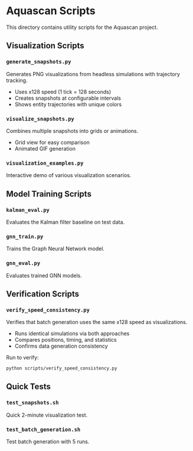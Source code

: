 # Aquascan Scripts

This directory contains utility scripts for the Aquascan project.

## Visualization Scripts

### `generate_snapshots.py`
Generates PNG visualizations from headless simulations with trajectory tracking.
- Uses x128 speed (1 tick = 128 seconds)
- Creates snapshots at configurable intervals
- Shows entity trajectories with unique colors

### `visualize_snapshots.py`
Combines multiple snapshots into grids or animations.
- Grid view for easy comparison
- Animated GIF generation

### `visualization_examples.py`
Interactive demo of various visualization scenarios.

## Model Training Scripts

### `kalman_eval.py`
Evaluates the Kalman filter baseline on test data.

### `gnn_train.py`
Trains the Graph Neural Network model.

### `gnn_eval.py`
Evaluates trained GNN models.

## Verification Scripts

### `verify_speed_consistency.py`
Verifies that batch generation uses the same x128 speed as visualizations.
- Runs identical simulations via both approaches
- Compares positions, timing, and statistics
- Confirms data generation consistency

Run to verify:
```bash
python scripts/verify_speed_consistency.py
```

## Quick Tests

### `test_snapshots.sh`
Quick 2-minute visualization test.

### `test_batch_generation.sh`
Test batch generation with 5 runs.
